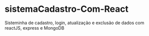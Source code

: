 # sistemaCadastro-Com-React
Sisteminha de cadastro, login, atualização e exclusão de dados com reactJS, express e MongoDB
